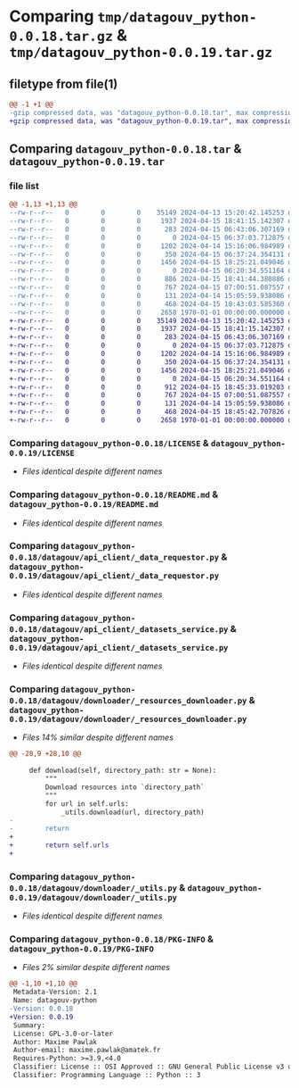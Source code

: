 # Comparing `tmp/datagouv_python-0.0.18.tar.gz` & `tmp/datagouv_python-0.0.19.tar.gz`

## filetype from file(1)

```diff
@@ -1 +1 @@
-gzip compressed data, was "datagouv_python-0.0.18.tar", max compression
+gzip compressed data, was "datagouv_python-0.0.19.tar", max compression
```

## Comparing `datagouv_python-0.0.18.tar` & `datagouv_python-0.0.19.tar`

### file list

```diff
@@ -1,13 +1,13 @@
--rw-r--r--   0        0        0    35149 2024-04-13 15:20:42.145253 datagouv_python-0.0.18/LICENSE
--rw-r--r--   0        0        0     1937 2024-04-15 18:41:15.142307 datagouv_python-0.0.18/README.md
--rw-r--r--   0        0        0      283 2024-04-15 06:43:06.307169 datagouv_python-0.0.18/datagouv/__init__.py
--rw-r--r--   0        0        0        0 2024-04-15 06:37:03.712875 datagouv_python-0.0.18/datagouv/api_client/__init__.py
--rw-r--r--   0        0        0     1202 2024-04-14 15:16:06.984989 datagouv_python-0.0.18/datagouv/api_client/_data_requestor.py
--rw-r--r--   0        0        0      350 2024-04-15 06:37:24.354131 datagouv_python-0.0.18/datagouv/api_client/_datagouv_client.py
--rw-r--r--   0        0        0     1456 2024-04-15 18:25:21.049046 datagouv_python-0.0.18/datagouv/api_client/_datasets_service.py
--rw-r--r--   0        0        0        0 2024-04-15 06:20:34.551164 datagouv_python-0.0.18/datagouv/downloader/__init__.py
--rw-r--r--   0        0        0      886 2024-04-15 18:41:44.380886 datagouv_python-0.0.18/datagouv/downloader/_resources_downloader.py
--rw-r--r--   0        0        0      767 2024-04-15 07:00:51.087557 datagouv_python-0.0.18/datagouv/downloader/_utils.py
--rw-r--r--   0        0        0      131 2024-04-14 15:05:59.938086 datagouv_python-0.0.18/datagouv/main.py
--rw-r--r--   0        0        0      468 2024-04-15 18:43:03.585360 datagouv_python-0.0.18/pyproject.toml
--rw-r--r--   0        0        0     2658 1970-01-01 00:00:00.000000 datagouv_python-0.0.18/PKG-INFO
+-rw-r--r--   0        0        0    35149 2024-04-13 15:20:42.145253 datagouv_python-0.0.19/LICENSE
+-rw-r--r--   0        0        0     1937 2024-04-15 18:41:15.142307 datagouv_python-0.0.19/README.md
+-rw-r--r--   0        0        0      283 2024-04-15 06:43:06.307169 datagouv_python-0.0.19/datagouv/__init__.py
+-rw-r--r--   0        0        0        0 2024-04-15 06:37:03.712875 datagouv_python-0.0.19/datagouv/api_client/__init__.py
+-rw-r--r--   0        0        0     1202 2024-04-14 15:16:06.984989 datagouv_python-0.0.19/datagouv/api_client/_data_requestor.py
+-rw-r--r--   0        0        0      350 2024-04-15 06:37:24.354131 datagouv_python-0.0.19/datagouv/api_client/_datagouv_client.py
+-rw-r--r--   0        0        0     1456 2024-04-15 18:25:21.049046 datagouv_python-0.0.19/datagouv/api_client/_datasets_service.py
+-rw-r--r--   0        0        0        0 2024-04-15 06:20:34.551164 datagouv_python-0.0.19/datagouv/downloader/__init__.py
+-rw-r--r--   0        0        0      912 2024-04-15 18:45:33.019203 datagouv_python-0.0.19/datagouv/downloader/_resources_downloader.py
+-rw-r--r--   0        0        0      767 2024-04-15 07:00:51.087557 datagouv_python-0.0.19/datagouv/downloader/_utils.py
+-rw-r--r--   0        0        0      131 2024-04-14 15:05:59.938086 datagouv_python-0.0.19/datagouv/main.py
+-rw-r--r--   0        0        0      468 2024-04-15 18:45:42.707826 datagouv_python-0.0.19/pyproject.toml
+-rw-r--r--   0        0        0     2658 1970-01-01 00:00:00.000000 datagouv_python-0.0.19/PKG-INFO
```

### Comparing `datagouv_python-0.0.18/LICENSE` & `datagouv_python-0.0.19/LICENSE`

 * *Files identical despite different names*

### Comparing `datagouv_python-0.0.18/README.md` & `datagouv_python-0.0.19/README.md`

 * *Files identical despite different names*

### Comparing `datagouv_python-0.0.18/datagouv/api_client/_data_requestor.py` & `datagouv_python-0.0.19/datagouv/api_client/_data_requestor.py`

 * *Files identical despite different names*

### Comparing `datagouv_python-0.0.18/datagouv/api_client/_datasets_service.py` & `datagouv_python-0.0.19/datagouv/api_client/_datasets_service.py`

 * *Files identical despite different names*

### Comparing `datagouv_python-0.0.18/datagouv/downloader/_resources_downloader.py` & `datagouv_python-0.0.19/datagouv/downloader/_resources_downloader.py`

 * *Files 14% similar despite different names*

```diff
@@ -28,9 +28,10 @@
 
     def download(self, directory_path: str = None):
         """
         Download resources into `directory_path`
         """
         for url in self.urls:
             _utils.download(url, directory_path)
-
-        return
+        
+        return self.urls
+
```

### Comparing `datagouv_python-0.0.18/datagouv/downloader/_utils.py` & `datagouv_python-0.0.19/datagouv/downloader/_utils.py`

 * *Files identical despite different names*

### Comparing `datagouv_python-0.0.18/PKG-INFO` & `datagouv_python-0.0.19/PKG-INFO`

 * *Files 2% similar despite different names*

```diff
@@ -1,10 +1,10 @@
 Metadata-Version: 2.1
 Name: datagouv-python
-Version: 0.0.18
+Version: 0.0.19
 Summary: 
 License: GPL-3.0-or-later
 Author: Maxime Pawlak
 Author-email: maxime.pawlak@amatek.fr
 Requires-Python: >=3.9,<4.0
 Classifier: License :: OSI Approved :: GNU General Public License v3 or later (GPLv3+)
 Classifier: Programming Language :: Python :: 3
```

